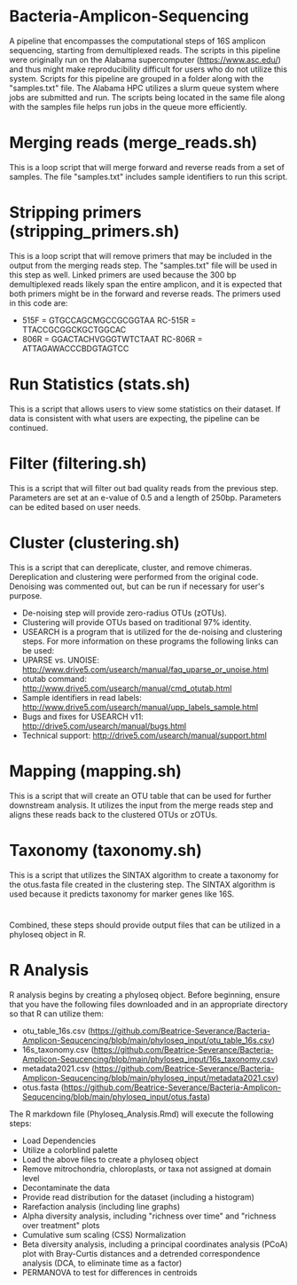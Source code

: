 # Bacteria-Amplicon-Sequencing
A pipeline that encompasses the computational steps of 16S amplicon sequencing, starting from demultiplexed reads.
The scripts in this pipeline were originally run on the Alabama supercomputer (https://www.asc.edu/) and thus might make reproducibility difficult for users who do not utilize this system.
Scripts for this pipeline are grouped in a folder along with the "samples.txt" file. The Alabama HPC utilizes a slurm queue system where jobs are submitted and run. The scripts being located in the same file along with the samples file helps run jobs in the queue more efficiently.

# Merging reads (merge_reads.sh)
This is a loop script that will merge forward and reverse reads from a set of samples. The file "samples.txt" includes sample identifiers to run this script. 

# Stripping primers (stripping_primers.sh)
This is a loop script that will remove primers that may be included in the output from the merging reads step. The "samples.txt" file will be used in this step as well.
Linked primers are used because the 300 bp demultiplexed reads likely span the entire amplicon, and it is expected that both primers might be in the forward and reverse reads. The primers used in this code are:
- 515F = GTGCCAGCMGCCGCGGTAA RC-515R = TTACCGCGGCKGCTGGCAC
- 806R = GGACTACHVGGGTWTCTAAT RC-806R = ATTAGAWACCCBDGTAGTCC

# Run Statistics (stats.sh)
This is a script that allows users to view some statistics on their dataset. If data is consistent with what users are expecting, the pipeline can be continued.

# Filter (filtering.sh)
This is a script that will filter out bad quality reads from the previous step. Parameters are set at an e-value of 0.5 and a length of 250bp. Parameters can be edited based on user needs.

# Cluster (clustering.sh)
This is a script that can dereplicate, cluster, and remove chimeras. Dereplication and clustering were performed from the original code. Denoising was commented out, but can be run if necessary for user's purpose.
- De-noising step will provide zero-radius OTUs (zOTUs).
- Clustering will provide OTUs based on traditional 97% identity.
- USEARCH is a program that is utilized for the de-noising and clustering steps. For more information on these programs the following links can be used:
- UPARSE vs. UNOISE: http://www.drive5.com/usearch/manual/faq_uparse_or_unoise.html 
- otutab command: http://www.drive5.com/usearch/manual/cmd_otutab.html 
- Sample identifiers in read labels: http://www.drive5.com/usearch/manual/upp_labels_sample.html 
- Bugs and fixes for USEARCH v11: http://drive5.com/usearch/manual/bugs.html
- Technical support: http://drive5.com/usearch/manual/support.html 

# Mapping (mapping.sh)
This is a script that will create an OTU table that can be used for further downstream analysis. It utilizes the input from the merge reads step and aligns these reads back to the clustered OTUs or zOTUs.

# Taxonomy (taxonomy.sh)
This is a script that utilizes the SINTAX algorithm to create a taxonomy for the otus.fasta file created in the clustering step. The SINTAX algorithm is used because it predicts taxonomy for marker genes like 16S.

#
Combined, these steps should provide output files that can be utilized in a phyloseq object in R.

# R Analysis
R analysis begins by creating a phyloseq object. Before beginning, ensure that you have the following files downloaded and in an appropriate directory so that R can utilize them:
- otu_table_16s.csv (https://github.com/Beatrice-Severance/Bacteria-Amplicon-Sequcencing/blob/main/phyloseq_input/otu_table_16s.csv)
- 16s_taxonomy.csv (https://github.com/Beatrice-Severance/Bacteria-Amplicon-Sequcencing/blob/main/phyloseq_input/16s_taxonomy.csv)
- metadata2021.csv (https://github.com/Beatrice-Severance/Bacteria-Amplicon-Sequcencing/blob/main/phyloseq_input/metadata2021.csv)
- otus.fasta (https://github.com/Beatrice-Severance/Bacteria-Amplicon-Sequcencing/blob/main/phyloseq_input/otus.fasta)

The R markdown file (Phyloseq_Analysis.Rmd) will execute the following steps:
- Load Dependencies
- Utilize a colorblind palette
- Load the above files to create a phyloseq object
- Remove mitrochondria, chloroplasts, or taxa not assigned at domain level
- Decontaminate the data
- Provide read distribution for the dataset (including a histogram)
- Rarefaction analysis (including line graphs)
- Alpha diversity analysis, including "richness over time" and "richness over treatment" plots
- Cumulative sum scaling (CSS) Normalization
- Beta diversity analysis, including a principal coordinates analysis (PCoA) plot with Bray-Curtis distances and a detrended correspondence analysis (DCA, to eliminate time as a factor)
- PERMANOVA to test for differences in centroids
